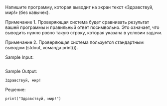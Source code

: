 Напишите программу, которая выводит на экран текст «Здравствуй, мир!» (без кавычек).

Примечание 1. Проверяющая система будет сравнивать результат вашей программы и правильный ответ посимвольно. Это означает, что выводить нужно ровно такую строку, которая указана в условии задачи.

Примечание 2. Проверяющая система пользуется стандартным выводом (stdout, команда print()).

Sample Input:
```

```

Sample Output:
```
Здравствуй, мир!

```

Решение:
```
print("Здравствуй, мир!")

```
